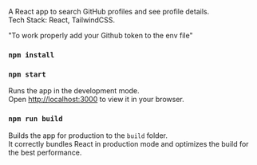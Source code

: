 A React app to search GitHub profiles and see profile details.\
Tech Stack: React, TailwindCSS.

"To work properly add your Github token to the env file"

### `npm install`

### `npm start`

Runs the app in the development mode.\
Open [http://localhost:3000](http://localhost:3000) to view it in your browser.


### `npm run build`

Builds the app for production to the `build` folder.\
It correctly bundles React in production mode and optimizes the build for the best performance.



